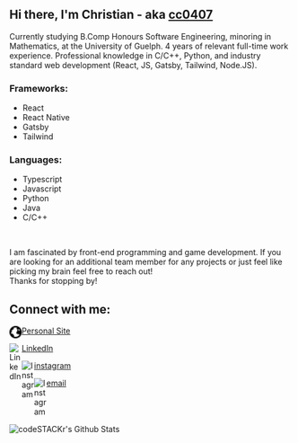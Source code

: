 ## Hi there, I'm Christian - aka [cc0407][website]
Currently studying B.Comp Honours Software Engineering, minoring in Mathematics, at the University of Guelph. 4 years of relevant full-time work experience. Professional knowledge in C/C++, Python, and industry standard web development (React, JS, Gatsby, Tailwind, Node.JS).
<br />

### Frameworks:
- React
- React Native
- Gatsby
- Tailwind

### Languages:
- Typescript
- Javascript
- Python
- Java
- C/C++

<br />

I am fascinated by front-end programming and game development. If you are looking for an additional team member for any projects or just feel like picking my brain feel free to reach out! 
<br />Thanks for stopping by!<br />

## Connect with me:
[Personal Site][website]
[<img align="left" alt="Personal Site" width="22px" src="https://raw.githubusercontent.com/iconic/open-iconic/master/svg/globe.svg" />][website]

[LinkedIn][linkedin]
[<img align="left" alt="LinkedIn" width="22px" src="https://cdn.jsdelivr.net/npm/simple-icons@v3/icons/linkedin.svg" />][linkedin]

[instagram][instagram]
[<img align="left" alt="Instagram" width="22px" src="https://cdn.jsdelivr.net/npm/simple-icons@v3/icons/instagram.svg" />][instagram]

[email][email]
[<img align="left" alt="Instagram" width="22px" src="https://cdn.jsdelivr.net/npm/simple-icons@3.4.0/icons/gmail.svg" />][email]


<br />
<br />
<br />


<img align="left" alt="codeSTACKr's Github Stats" src="https://github-readme-stats.vercel.app/api?username=cc0407&show_icons=true&hide_border=true&count_private=true" />

[website]: https://christiancatalano.ca
[instagram]: https://instagram.com/christian.catalano1
[linkedin]: https://linkedin.com/in/christian-catalano
[email]: mailto:christiancatalano@outlook.com
